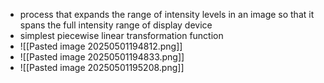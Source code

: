 - process that expands the range of intensity levels in an image so that it spans the full intensity range of display device
- simplest piecewise linear transformation function
- ![[Pasted image 20250501194812.png]]
- ![[Pasted image 20250501194833.png]]
- ![[Pasted image 20250501195208.png]]
